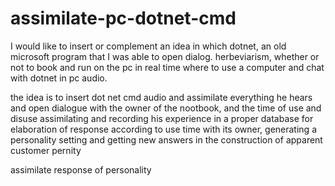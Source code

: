 # assimilate-pc-dotnet-cmd
I would like to insert or complement an idea in which dotnet, an old microsoft program that I was able to open dialog. herbeviarism, whether or not to book and run on the pc in real time where to use a computer and chat with dotnet in pc audio.

the idea is to insert dot net cmd audio and assimilate everything he hears and open dialogue with the owner of the nootbook, and the time of use and disuse assimilating and recording his experience in a proper database for elaboration of response according to use time with its owner, generating a personality setting and getting new answers in the construction of apparent customer pernity

assimilate response of personality
